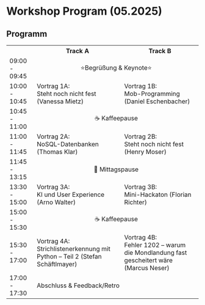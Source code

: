 # Workshop Program (05.2025)

## Programm

<table>
  <tr>
    <th></th>
    <th>Track A</th>
    <th>Track B</th>
  </tr>
  <tr>
    <td>09:00 - 09:45</td>
    <td colspan="2" align="center">⭐Begrüßung & Keynote⭐</td>
  </tr>
  <tr>
    <td>10:00 - 10:45</td>
    <td>Vortrag 1A: <br/>Steht noch nicht fest (Vanessa Mietz)</td>
    <td>Vortrag 1B: <br/>Mob-Programming (Daniel Eschenbacher)</td>
  </tr>
  <tr>
    <td>10:45 - 11:00</td>
    <td colspan="2" align="center">☕ Kaffeepause</td>
  </tr>
  <tr>
    <td>11:00 - 11:45</td>
    <td>Vortrag 2A: <br/>NoSQL-Datenbanken (Thomas Klar)</td>
    <td>Vortrag 2B: <br/>Steht noch nicht fest (Henry Moser)</td>
  </tr>
  <tr>
    <td>11:45 - 13:15</td>
    <td colspan="2" align="center">🥗 Mittagspause</td>
  </tr>
  <tr>
    <td>13:30 - 15:00</td>
    <td>Vortrag 3A: <br/>KI und User Experience (Arno Walter)</td>
    <td>Vortrag 3B: <br/>Mini-Hackaton (Florian Richter)</td>
  </tr>
  <tr>
    <td>15:00 - 15:30</td>
    <td colspan="2" align="center">☕ Kaffeepause</td>
  </tr>
  <tr>
    <td>15:30 - 17:00</td>
    <td>Vortrag 4A: <br/>Strichlistenerkennung mit Python – Teil 2 (Stefan Schäftlmayer)</td>
    <td>Vortrag 4B: <br/>Fehler 1202 – warum die Mondlandung fast gescheitert wäre (Marcus Neser)</td>
  </tr>
  <tr>
    <td>17:00 - 17:30</td>
    <td colspan="2">Abschluss & Feedback/Retro</td>
  </tr>
</table>

